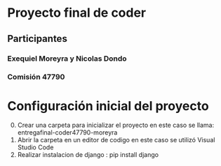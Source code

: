  # Proyecto final de coder
 ## Participantes 
 ### Exequiel Moreyra y Nicolas Dondo
 ### Comisión 47790

 # Configuración inicial del proyecto
 0. Crear una carpeta para inicializar el proyecto en este caso se llama: entregafinal-coder47790-moreyra
 1. Abrir la carpeta en un editor de codigo en este caso se utilizó Visual Studio Code
 2. Realizar instalacion de django : pip install django
